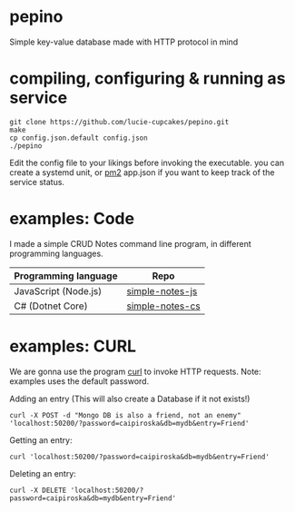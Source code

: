 # pepino
Simple key-value database made with HTTP protocol in mind

# compiling, configuring & running as service

	git clone https://github.com/lucie-cupcakes/pepino.git
	make
	cp config.json.default config.json
	./pepino

Edit the config file to your likings before invoking the executable.
you can create a systemd unit, or [pm2](https://github.com/Unitech/pm2) app.json if you want to keep track of the service status.

# examples: Code
I made a simple CRUD Notes command line program, in different programming languages.

|Programming language| Repo |
|--|--|
| JavaScript (Node.js) | [simple-notes-js](https://github.com/lucie-cupcakes/simple-notes-js) |
| C# (Dotnet Core) | [simple-notes-cs](https://github.com/lucie-cupcakes/simple-notes-cs) |

# examples: CURL
We are gonna use the program [curl](https://curl.se/) to invoke HTTP requests.
Note: examples uses the default password.

Adding an entry (This will also create a Database if it not exists!)

	curl -X POST -d "Mongo DB is also a friend, not an enemy" 'localhost:50200/?password=caipiroska&db=mydb&entry=Friend'

Getting an entry:
	
	curl 'localhost:50200/?password=caipiroska&db=mydb&entry=Friend'

Deleting an entry:

	curl -X DELETE 'localhost:50200/?password=caipiroska&db=mydb&entry=Friend'

